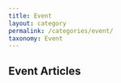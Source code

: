 ```yaml
---
title: Event
layout: category
permalink: /categories/event/
taxonomy: Event
---
```


## Event Articles
